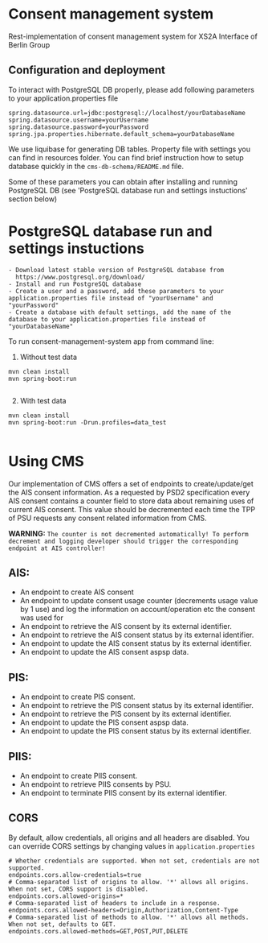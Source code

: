 # Consent management system

Rest-implementation of consent management system for XS2A Interface of Berlin Group

## Configuration and deployment
To interact with PostgreSQL DB properly, please add following parameters to your application.properties file 
```
spring.datasource.url=jdbc:postgresql://localhost/yourDatabaseName
spring.datasource.username=yourUsername
spring.datasource.password=yourPassword
spring.jpa.properties.hibernate.default_schema=yourDatabaseName
```
We use liquibase for generating DB tables. Property file with settings you can find in resources folder. You can find brief instruction how to setup database quickly in the `cms-db-schema/README.md` file.

Some of these parameters you can obtain after installing and running PostgreSQL DB (see 'PostgreSQL database run and settings instuctions' section below)

# PostgreSQL database run and settings instuctions
```
- Download latest stable version of PostgreSQL database from 
  https://www.postgresql.org/download/
- Install and run PostgreSQL database
- Create a user and a password, add these parameters to your application.properties file instead of "yourUsername" and "yourPassword"
- Create a database with default settings, add the name of the database to your application.properties file instead of "yourDatabaseName"
```

To run consent-management-system app from command line:

1. Without test data
```
mvn clean install 
mvn spring-boot:run
 
```

2. With test data
```
mvn clean install 
mvn spring-boot:run -Drun.profiles=data_test
 
```

# Using CMS
Our implementation of CMS offers a set of endpoints to create/update/get the AIS consent information.
As a requested by PSD2 specification every AIS consent contains a counter field to store data about remaining uses of current AIS consent. 
This value should be decremented each time the TPP of PSU requests any consent related information from CMS.
 
**WARNING:** `The counter is not decremented automatically! To perform decrement and logging developer should trigger the corresponding endpoint at AIS controller!`
## AIS:
- An endpoint to create AIS consent
- An endpoint to update consent usage counter (decrements usage value by 1 use) and log the information on account/operation etc the consent was used for
- An endpoint to retrieve the AIS consent by its external identifier. 
- An endpoint to retrieve the AIS consent status by its external identifier.
- An endpoint to update the AIS consent status by its external identifier. 
- An endpoint to update the AIS consent aspsp data.

## PIS:
- An endpoint to create PIS consent.
- An endpoint to retrieve the PIS consent status by its external identifier.
- An endpoint to retrieve the PIS consent by its external identifier. 
- An endpoint to update the PIS consent aspsp data.
- An endpoint to update the PIS consent status by its external identifier.

## PIIS:
- An endpoint to create PIIS consent.
- An endpoint to retrieve PIIS consents by PSU.
- An endpoint to terminate PIIS consent by its external identifier.

## CORS
By default, allow credentials, all origins and all headers are disabled.
You can override CORS settings by changing values in `application.properties`
```
# Whether credentials are supported. When not set, credentials are not supported.
endpoints.cors.allow-credentials=true
# Comma-separated list of origins to allow. '*' allows all origins. When not set, CORS support is disabled.
endpoints.cors.allowed-origins=*
# Comma-separated list of headers to include in a response.
endpoints.cors.allowed-headers=Origin,Authorization,Content-Type
# Comma-separated list of methods to allow. '*' allows all methods. When not set, defaults to GET.
endpoints.cors.allowed-methods=GET,POST,PUT,DELETE
```

